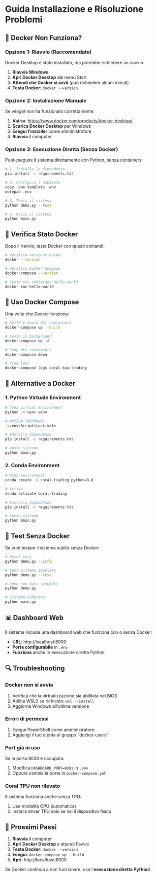# Guida Installazione e Risoluzione Problemi

## 🚨 Docker Non Funziona?

### Opzione 1: Riavvio (Raccomandato)
Docker Desktop è stato installato, ma potrebbe richiedere un riavvio:

1. **Riavvia Windows**
2. **Apri Docker Desktop** dal menu Start
3. **Attendi che Docker si avvii** (può richiedere alcuni minuti)
4. **Testa Docker**: `docker --version`

### Opzione 2: Installazione Manuale
Se winget non ha funzionato correttamente:

1. **Vai su**: https://www.docker.com/products/docker-desktop/
2. **Scarica Docker Desktop** per Windows
3. **Esegui l'installer** come amministratore
4. **Riavvia** il computer

### Opzione 3: Esecuzione Diretta (Senza Docker)

Puoi eseguire il sistema direttamente con Python, senza containers:

```bash
# 1. Installa le dipendenze
pip install -r requirements.txt

# 2. Configura l'ambiente
copy .env.template .env
notepad .env

# 3. Testa il sistema
python demo.py --test

# 4. Avvia il sistema
python main.py
```

## 🔧 Verifica Stato Docker

Dopo il riavvio, testa Docker con questi comandi:

```bash
# Verifica versione Docker
docker --version

# Verifica Docker Compose
docker-compose --version

# Testa con container hello-world
docker run hello-world
```

## 🐳 Uso Docker Compose

Una volta che Docker funziona:

```bash
# Build e avvio dei containers
docker-compose up --build

# Avvio in background
docker-compose up -d

# Stop dei containers
docker-compose down

# View logs
docker-compose logs coral-tpu-trading
```

## 🚀 Alternative a Docker

### 1. Python Virtuale Environment
```bash
# Crea virtual environment
python -m venv venv

# Attiva (Windows)
.\venv\Scripts\activate

# Installa dipendenze
pip install -r requirements.txt

# Avvia sistema
python main.py
```

### 2. Conda Environment
```bash
# Crea environment
conda create -n coral-trading python=3.8

# Attiva
conda activate coral-trading

# Installa dipendenze
pip install -r requirements.txt

# Avvia sistema
python main.py
```

## 🎯 Test Senza Docker

Se vuoi testare il sistema subito senza Docker:

```bash
# Quick test
python demo.py --info

# Test sistema completo
python demo.py --test

# Demo con dati simulati
python demo.py

# Sistema completo
python main.py
```

## 📊 Dashboard Web

Il sistema include una dashboard web che funziona con o senza Docker:

- **URL**: http://localhost:8000
- **Porta configurabile** in `.env`
- **Funziona** anche in esecuzione diretta Python

## 🔍 Troubleshooting

### Docker non si avvia
1. Verifica che la virtualizzazione sia abilitata nel BIOS
2. Abilita WSL2 se richiesto: `wsl --install`
3. Aggiorna Windows all'ultima versione

### Errori di permessi
1. Esegui PowerShell come amministratore
2. Aggiungi il tuo utente al gruppo "docker-users"

### Port già in uso
Se la porta 8000 è occupata:
1. Modifica `DASHBOARD_PORT=8001` in `.env`
2. Oppure cambia la porta in `docker-compose.yml`

### Coral TPU non rilevato
Il sistema funziona anche senza TPU:
1. Usa modalità CPU (automatica)
2. Installa driver TPU solo se hai il dispositivo fisico

## 🎉 Prossimi Passi

1. **Riavvia** il computer
2. **Apri Docker Desktop** e attendi l'avvio
3. **Testa Docker**: `docker --version`
4. **Esegui**: `docker-compose up --build`
5. **Apri**: http://localhost:8000

Se Docker continua a non funzionare, usa l'**esecuzione diretta Python**!
